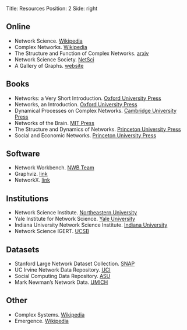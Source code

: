 Title: Resources
Position: 2
Side: right

## Online

* Network Science.
  [Wikipedia](https://en.wikipedia.org/wiki/Network_science)
* Complex Networks.
  [Wikipedia](https://en.wikipedia.org/wiki/Complex_network)
* The Structure and Function of Complex Networks.
  [arxiv](https://arxiv.org/abs/cond-mat/0303516)
* Network Science Society. [NetSci](http://www.netscisociety.net/)
* A Gallery of Graphs.
  [website](http://www.math.ucsd.edu/~fan/graphs/gallery/)


## Books

* Networks: a Very Short Introduction.
  [Oxford University Press](https://global.oup.com/academic/product/networks-a-very-short-introduction-9780199588077?cc=us&lang=en&)
* Networks, an Introduction.
  [Oxford University Press](https://global.oup.com/academic/product/networks-9780199206650?cc=us&lang=en&)
* Dynamical Processes on Complex Networks.
  [Cambridge University Press](http://www.cambridge.org/us/academic/subjects/physics/statistical-physics/dynamical-processes-complex-networks)
* Networks of the Brain.
  [MIT Press](https://mitpress.mit.edu/books/networks-brain)
* The Structure and Dynamics of Networks.
  [Princeton University Press](http://press.princeton.edu/titles/8114.html)
* Social and Economic Networks.
  [Princeton University Press](http://press.princeton.edu/titles/8767.html)

## Software
* Network Workbench. [NWB Team](http://nwb.cns.iu.edu/)
* Graphviz. [link](http://www.graphviz.org/)
* NetworkX. [link](https://networkx.github.io/)

## Institutions
* Network Science Institute. [Northeastern University](http://www.networkscienceinstitute.org/)
* Yale Institute for Network Science. [Yale University](http://yins.yale.edu/)
* Indiana University Network Science Institute. [Indiana University](http://iuni.iu.edu/)
* Network Science IGERT. [UCSB](http://networkscience.igert.ucsb.edu/)

## Datasets
* Stanford Large Network Dataset Collection. [SNAP](https://snap.stanford.edu/data/)
* UC Irvine Network Data Repository. [UCI](https://networkdata.ics.uci.edu/resources.php)
* Social Computing Data Repository. [ASU](http://socialcomputing.asu.edu/pages/datasets)
* Mark Newman’s Network Data. [UMICH](http://www-personal.umich.edu/~mejn/netdata/)

## Other
* Complex Systems.
  [Wikipedia](https://en.wikipedia.org/wiki/Complex_systems)
* Emergence. [Wikipedia](https://en.wikipedia.org/wiki/Emergence)
